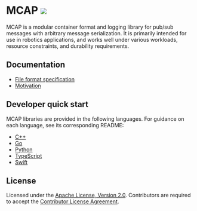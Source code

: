 # MCAP ![](https://img.shields.io/badge/beta-blue)

MCAP is a modular container format and logging library for pub/sub messages with arbitrary message serialization. It is primarily intended for use in robotics applications, and works well under various workloads, resource constraints, and durability requirements.

## Documentation

- [File format specification](./docs/specification)
- [Motivation](./docs/motivation/evaluation-of-robotics-data-recording-file-formats.md)

## Developer quick start

MCAP libraries are provided in the following languages. For guidance on each language, see its corresponding README:

- [C++](./cpp)
- [Go](./go)
- [Python](./python)
- [TypeScript](./typescript)
- [Swift](./swift)

## License

Licensed under the [Apache License, Version 2.0](/LICENSE). Contributors are required to accept the [Contributor License Agreement](https://github.com/foxglove/cla).

